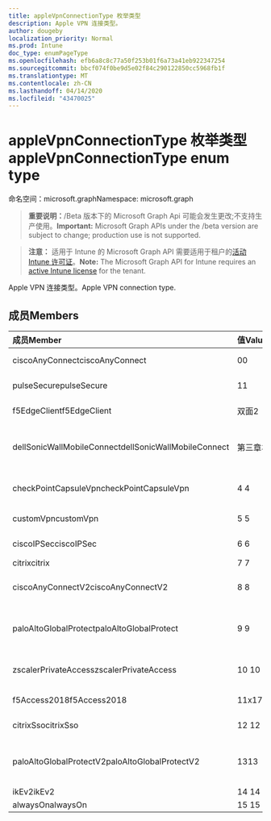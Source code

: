 ```yaml
---
title: appleVpnConnectionType 枚举类型
description: Apple VPN 连接类型。
author: dougeby
localization_priority: Normal
ms.prod: Intune
doc_type: enumPageType
ms.openlocfilehash: efb6a8c8c77a50f253b01f6a73a41eb922347254
ms.sourcegitcommit: bbcf074f0be9d5e02f84c290122850cc5968fb1f
ms.translationtype: MT
ms.contentlocale: zh-CN
ms.lasthandoff: 04/14/2020
ms.locfileid: "43470025"
---
```

# <a name="applevpnconnectiontype-enum-type"></a><span data-ttu-id="a73d7-103">appleVpnConnectionType 枚举类型</span><span class="sxs-lookup"><span data-stu-id="a73d7-103">appleVpnConnectionType enum type</span></span>

<span data-ttu-id="a73d7-104">命名空间：microsoft.graph</span><span class="sxs-lookup"><span data-stu-id="a73d7-104">Namespace: microsoft.graph</span></span>

> <span data-ttu-id="a73d7-105">**重要说明：**/Beta 版本下的 Microsoft Graph Api 可能会发生更改;不支持生产使用。</span><span class="sxs-lookup"><span data-stu-id="a73d7-105">**Important:** Microsoft Graph APIs under the /beta version are subject to change; production use is not supported.</span></span>

> <span data-ttu-id="a73d7-106">**注意：** 适用于 Intune 的 Microsoft Graph API 需要适用于租户的[活动 Intune 许可证](https://go.microsoft.com/fwlink/?linkid=839381)。</span><span class="sxs-lookup"><span data-stu-id="a73d7-106">**Note:** The Microsoft Graph API for Intune requires an [active Intune license](https://go.microsoft.com/fwlink/?linkid=839381) for the tenant.</span></span>

<span data-ttu-id="a73d7-107">Apple VPN 连接类型。</span><span class="sxs-lookup"><span data-stu-id="a73d7-107">Apple VPN connection type.</span></span>

## <a name="members"></a><span data-ttu-id="a73d7-108">成员</span><span class="sxs-lookup"><span data-stu-id="a73d7-108">Members</span></span>
|<span data-ttu-id="a73d7-109">成员</span><span class="sxs-lookup"><span data-stu-id="a73d7-109">Member</span></span>|<span data-ttu-id="a73d7-110">值</span><span class="sxs-lookup"><span data-stu-id="a73d7-110">Value</span></span>|<span data-ttu-id="a73d7-111">说明</span><span class="sxs-lookup"><span data-stu-id="a73d7-111">Description</span></span>|
|:---|:---|:---|
|<span data-ttu-id="a73d7-112">ciscoAnyConnect</span><span class="sxs-lookup"><span data-stu-id="a73d7-112">ciscoAnyConnect</span></span>|<span data-ttu-id="a73d7-113">0</span><span class="sxs-lookup"><span data-stu-id="a73d7-113">0</span></span>|<span data-ttu-id="a73d7-114">Cisco AnyConnect。</span><span class="sxs-lookup"><span data-stu-id="a73d7-114">Cisco AnyConnect.</span></span>|
|<span data-ttu-id="a73d7-115">pulseSecure</span><span class="sxs-lookup"><span data-stu-id="a73d7-115">pulseSecure</span></span>|<span data-ttu-id="a73d7-116">1</span><span class="sxs-lookup"><span data-stu-id="a73d7-116">1</span></span>|<span data-ttu-id="a73d7-117">脉冲安全。</span><span class="sxs-lookup"><span data-stu-id="a73d7-117">Pulse Secure.</span></span>|
|<span data-ttu-id="a73d7-118">f5EdgeClient</span><span class="sxs-lookup"><span data-stu-id="a73d7-118">f5EdgeClient</span></span>|<span data-ttu-id="a73d7-119">双面</span><span class="sxs-lookup"><span data-stu-id="a73d7-119">2</span></span>|<span data-ttu-id="a73d7-120">F5 边缘客户端。</span><span class="sxs-lookup"><span data-stu-id="a73d7-120">F5 Edge Client.</span></span>|
|<span data-ttu-id="a73d7-121">dellSonicWallMobileConnect</span><span class="sxs-lookup"><span data-stu-id="a73d7-121">dellSonicWallMobileConnect</span></span>|<span data-ttu-id="a73d7-122">第三章</span><span class="sxs-lookup"><span data-stu-id="a73d7-122">3</span></span>|<span data-ttu-id="a73d7-123">戴尔 SonicWALL 移动连接。</span><span class="sxs-lookup"><span data-stu-id="a73d7-123">Dell SonicWALL Mobile Connection.</span></span>|
|<span data-ttu-id="a73d7-124">checkPointCapsuleVpn</span><span class="sxs-lookup"><span data-stu-id="a73d7-124">checkPointCapsuleVpn</span></span>|<span data-ttu-id="a73d7-125">4 </span><span class="sxs-lookup"><span data-stu-id="a73d7-125">4</span></span>|<span data-ttu-id="a73d7-126">检查点胶囊 VPN。</span><span class="sxs-lookup"><span data-stu-id="a73d7-126">Check Point Capsule VPN.</span></span>|
|<span data-ttu-id="a73d7-127">customVpn</span><span class="sxs-lookup"><span data-stu-id="a73d7-127">customVpn</span></span>|<span data-ttu-id="a73d7-128">5 </span><span class="sxs-lookup"><span data-stu-id="a73d7-128">5</span></span>|<span data-ttu-id="a73d7-129">自定义 VPN。</span><span class="sxs-lookup"><span data-stu-id="a73d7-129">Custom VPN.</span></span>|
|<span data-ttu-id="a73d7-130">ciscoIPSec</span><span class="sxs-lookup"><span data-stu-id="a73d7-130">ciscoIPSec</span></span>|<span data-ttu-id="a73d7-131">6 </span><span class="sxs-lookup"><span data-stu-id="a73d7-131">6</span></span>|<span data-ttu-id="a73d7-132">Cisco （IPSec）。</span><span class="sxs-lookup"><span data-stu-id="a73d7-132">Cisco (IPSec).</span></span>|
|<span data-ttu-id="a73d7-133">citrix</span><span class="sxs-lookup"><span data-stu-id="a73d7-133">citrix</span></span>|<span data-ttu-id="a73d7-134">7 </span><span class="sxs-lookup"><span data-stu-id="a73d7-134">7</span></span>|<span data-ttu-id="a73d7-135">Citrix.</span><span class="sxs-lookup"><span data-stu-id="a73d7-135">Citrix.</span></span>|
|<span data-ttu-id="a73d7-136">ciscoAnyConnectV2</span><span class="sxs-lookup"><span data-stu-id="a73d7-136">ciscoAnyConnectV2</span></span>|<span data-ttu-id="a73d7-137">8 </span><span class="sxs-lookup"><span data-stu-id="a73d7-137">8</span></span>|<span data-ttu-id="a73d7-138">Cisco AnyConnect V2。</span><span class="sxs-lookup"><span data-stu-id="a73d7-138">Cisco AnyConnect V2.</span></span>|
|<span data-ttu-id="a73d7-139">paloAltoGlobalProtect</span><span class="sxs-lookup"><span data-stu-id="a73d7-139">paloAltoGlobalProtect</span></span>|<span data-ttu-id="a73d7-140">9 </span><span class="sxs-lookup"><span data-stu-id="a73d7-140">9</span></span>|<span data-ttu-id="a73d7-141">Palo Alto 网络 GlobalProtect。</span><span class="sxs-lookup"><span data-stu-id="a73d7-141">Palo Alto Networks GlobalProtect.</span></span>|
|<span data-ttu-id="a73d7-142">zscalerPrivateAccess</span><span class="sxs-lookup"><span data-stu-id="a73d7-142">zscalerPrivateAccess</span></span>|<span data-ttu-id="a73d7-143">10 </span><span class="sxs-lookup"><span data-stu-id="a73d7-143">10</span></span>|<span data-ttu-id="a73d7-144">Zscaler 私有访问。</span><span class="sxs-lookup"><span data-stu-id="a73d7-144">Zscaler Private Access.</span></span>|
|<span data-ttu-id="a73d7-145">f5Access2018</span><span class="sxs-lookup"><span data-stu-id="a73d7-145">f5Access2018</span></span>|<span data-ttu-id="a73d7-146">11x17</span><span class="sxs-lookup"><span data-stu-id="a73d7-146">11</span></span>|<span data-ttu-id="a73d7-147">F5 访问2018。</span><span class="sxs-lookup"><span data-stu-id="a73d7-147">F5 Access 2018.</span></span>|
|<span data-ttu-id="a73d7-148">citrixSso</span><span class="sxs-lookup"><span data-stu-id="a73d7-148">citrixSso</span></span>|<span data-ttu-id="a73d7-149">12 </span><span class="sxs-lookup"><span data-stu-id="a73d7-149">12</span></span>|<span data-ttu-id="a73d7-150">Citrix Sso。</span><span class="sxs-lookup"><span data-stu-id="a73d7-150">Citrix Sso.</span></span>|
|<span data-ttu-id="a73d7-151">paloAltoGlobalProtectV2</span><span class="sxs-lookup"><span data-stu-id="a73d7-151">paloAltoGlobalProtectV2</span></span>|<span data-ttu-id="a73d7-152">13</span><span class="sxs-lookup"><span data-stu-id="a73d7-152">13</span></span>|<span data-ttu-id="a73d7-153">Palo Alto 网络 GlobalProtect V2。</span><span class="sxs-lookup"><span data-stu-id="a73d7-153">Palo Alto Networks GlobalProtect V2.</span></span>|
|<span data-ttu-id="a73d7-154">ikEv2</span><span class="sxs-lookup"><span data-stu-id="a73d7-154">ikEv2</span></span>|<span data-ttu-id="a73d7-155">14 </span><span class="sxs-lookup"><span data-stu-id="a73d7-155">14</span></span>|<span data-ttu-id="a73d7-156">IKEv2.</span><span class="sxs-lookup"><span data-stu-id="a73d7-156">IKEv2.</span></span>|
|<span data-ttu-id="a73d7-157">alwaysOn</span><span class="sxs-lookup"><span data-stu-id="a73d7-157">alwaysOn</span></span>|<span data-ttu-id="a73d7-158">15 </span><span class="sxs-lookup"><span data-stu-id="a73d7-158">15</span></span>|<span data-ttu-id="a73d7-159">AlwaysOn.</span><span class="sxs-lookup"><span data-stu-id="a73d7-159">AlwaysOn.</span></span>|



